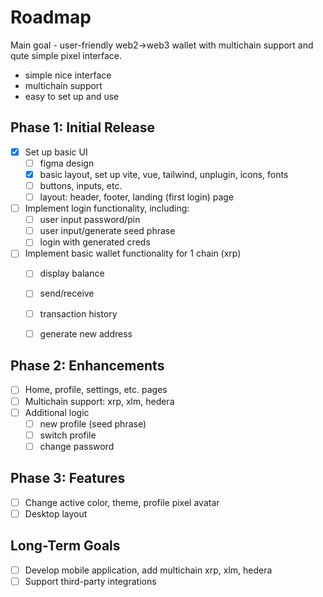 # Roadmap

Main goal - user-friendly web2->web3 wallet with multichain support and qute simple pixel interface.
* simple nice interface
* multichain support
* easy to set up and use

## Phase 1: Initial Release
- [x] Set up basic UI
    - [ ] figma design
    - [x] basic layout, set up vite, vue, tailwind, unplugin, icons, fonts
    - [ ] buttons, inputs, etc.
    - [ ] layout: header, footer, landing (first login) page
- [ ] Implement login functionality, including:
    - [ ] user input password/pin
    - [ ] user input/generate seed phrase
    - [ ] login with generated creds
- [ ] Implement basic wallet functionality for 1 chain (xrp)
    - [ ] display balance
    - [ ] send/receive
    - [ ] transaction history
    - [ ] generate new address


## Phase 2: Enhancements
- [ ] Home, profile, settings, etc. pages
- [ ] Multichain support: xrp, xlm, hedera
- [ ] Additional logic
    - [ ] new profile (seed phrase)
    - [ ] switch profile
    - [ ] change password

## Phase 3: Features
- [ ] Change active color, theme, profile pixel avatar
- [ ] Desktop layout

## Long-Term Goals
- [ ] Develop mobile application, add multichain xrp, xlm, hedera
- [ ] Support third-party integrations
